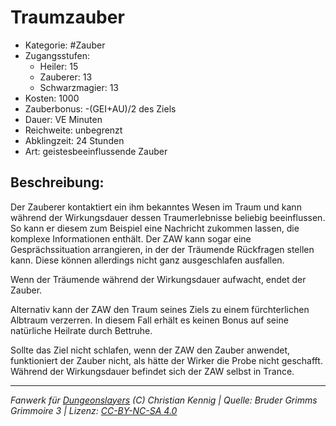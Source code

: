 # Traumzauber

- Kategorie: #Zauber
- Zugangsstufen:
  - Heiler: 15
  - Zauberer: 13
  - Schwarzmagier: 13
- Kosten: 1000
- Zauberbonus: -(GEI+AU)/2 des Ziels
- Dauer: VE Minuten
- Reichweite: unbegrenzt
- Abklingzeit: 24 Stunden
- Art: geistesbeeinflussende Zauber

## Beschreibung:

Der Zauberer kontaktiert ein ihm bekanntes Wesen im Traum und kann während der Wirkungsdauer dessen Traumerlebnisse beliebig beeinflussen. So kann er diesem zum Beispiel eine Nachricht zukommen lassen, die komplexe Informationen enthält. Der ZAW kann sogar eine Gesprächssituation arrangieren, in der der Träumende Rückfragen stellen kann. Diese können allerdings nicht ganz ausgeschlafen ausfallen.

Wenn der Träumende während der Wirkungsdauer aufwacht, endet der Zauber.

Alternativ kann der ZAW den Traum seines Ziels zu einem fürchterlichen Albtraum verzerren. In diesem Fall erhält es keinen Bonus auf seine natürliche Heilrate durch Bettruhe.

Sollte das Ziel nicht schlafen, wenn der ZAW den Zauber anwendet, funktioniert der Zauber nicht, als hätte der Wirker die Probe nicht geschafft. Während der Wirkungsdauer befindet sich der ZAW selbst in Trance.

---

_Fanwerk für [Dungeonslayers](https://www.dungeonslayers.net/) (C) Christian Kennig | Quelle: Bruder Grimms Grimmoire 3 | Lizenz: [CC-BY-NC-SA 4.0](https://creativecommons.org/licenses/by-nc-sa/4.0/deed.de)_
